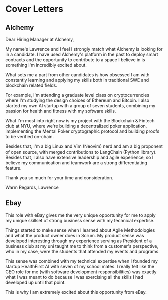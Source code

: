# Cover Letters

## Alchemy

Dear Hiring Manager at Alchemy,

My name's Lawrence and I feel I strongly match what Alchemy is looking for in a candidate. I have used Alchemy's platform in the past to deploy smart contracts and the opportunity to contribute to a space I believe in is something I'm incredibly excited about.

What sets me a part from other candidates is how obsessed I am with constantly learning and applying my skills both in traditional SWE and blockchain related fields.

For example, I'm attending a graduate level class on cryptocurrencies where I'm studying the design choices of Ethereum and Bitcoin. I also started my own AI startup with a group of seven students, combining my passion for health and fitness with my software skills.

What I'm most into right now is my project with the Blockchain & Fintech club at NYU, where we're building a decentralized poker application, implementing the Mental Poker cryptographic protocol and building proofs to be verified on-chain.

Besides that, I'm a big Linux and Vim (Neovim) nerd and am a big proponent of open source, with merged contributions to LangChain (Python library). Besides that, I also have extensive leadership and agile experience, so I believe my communication and teamwork are a strong differentiating feature.

Thank you so much for your time and consideration.

Warm Regards,
Lawrence

## Ebay

This role with eBay gives me the very unique opportunity for me to apply my unique skillset of strong business sense with my technical expertise.

Things started to make sense when I learned about Agile Methodologies and what the product owner does in Scrum. My product sense was developed interesting through my experience serving as President of a business club at my uni taught me to think from a customer's perspective, who in my case, were the students that attended my events and programs.

This sense was combined with my technical expertise when I founded my startup HealthFirst AI with seven of my school mates. I really felt like the CEO role for me (with software development responsibilities) was exactly what I was meant to do because I was exercising all the skills I had developed up until that point.

This is why I am extremely excited about this opportunity from eBay.
